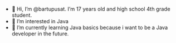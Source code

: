 - 👋 Hi, I’m @bartupusat. I’m 17 years old and high school 4th grade student. 
- 👀 I’m interested in Java  
- 🌱 I’m currently learning Java basics because i want to be a Java developer in the future.
